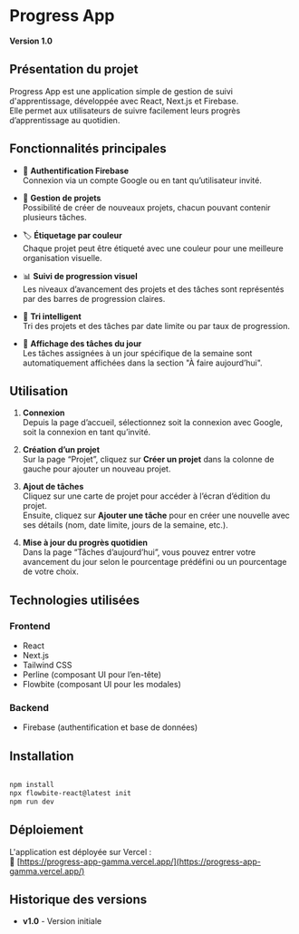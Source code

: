 # Progress App

**Version 1.0**

## Présentation du projet

Progress App est une application simple de gestion de suivi d'apprentissage, développée avec React, Next.js et Firebase.  
Elle permet aux utilisateurs de suivre facilement leurs progrès d’apprentissage au quotidien.

## Fonctionnalités principales

- 🔐 **Authentification Firebase**  
  Connexion via un compte Google ou en tant qu’utilisateur invité.

- 📁 **Gestion de projets**  
  Possibilité de créer de nouveaux projets, chacun pouvant contenir plusieurs tâches.

- 🏷️ **Étiquetage par couleur**  
  Chaque projet peut être étiqueté avec une couleur pour une meilleure organisation visuelle.

- 📊 **Suivi de progression visuel**  
  Les niveaux d’avancement des projets et des tâches sont représentés par des barres de progression claires.

- 📅 **Tri intelligent**  
  Tri des projets et des tâches par date limite ou par taux de progression.

- 📆 **Affichage des tâches du jour**  
  Les tâches assignées à un jour spécifique de la semaine sont automatiquement affichées dans la section "À faire aujourd’hui".

## Utilisation

1. **Connexion**  
   Depuis la page d’accueil, sélectionnez soit la connexion avec Google, soit la connexion en tant qu’invité.

2. **Création d’un projet**  
   Sur la page “Projet”, cliquez sur **Créer un projet** dans la colonne de gauche pour ajouter un nouveau projet.

3. **Ajout de tâches**  
   Cliquez sur une carte de projet pour accéder à l’écran d’édition du projet.  
   Ensuite, cliquez sur **Ajouter une tâche** pour en créer une nouvelle avec ses détails (nom, date limite, jours de la semaine, etc.).

4. **Mise à jour du progrès quotidien**  
   Dans la page “Tâches d’aujourd’hui”, vous pouvez entrer votre avancement du jour selon le pourcentage prédéfini ou un pourcentage de votre choix.

## Technologies utilisées

### Frontend

- React
- Next.js
- Tailwind CSS
- Perline (composant UI pour l’en-tête)
- Flowbite (composant UI pour les modales)

### Backend

- Firebase (authentification et base de données)

## Installation

```bash

npm install
npx flowbite-react@latest init
npm run dev
```

## Déploiement

L'application est déployée sur Vercel :  
🔗 [https://progress-app-gamma.vercel.app/](https://progress-app-gamma.vercel.app/)

## Historique des versions

- **v1.0** - Version initiale
